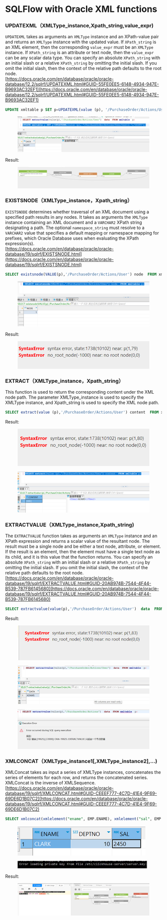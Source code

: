 # SQLFlow with Oracle XML functions

### UPDATEXML（XMLType\_instance,Xpath\_string,value\_expr)

`UPDATEXML` takes as arguments an `XMLType` instance and an XPath-value pair and returns an `XMLType` instance with the updated value. If `XPath_string` is an XML element, then the corresponding `value_expr` must be an `XMLType` instance. If `XPath_string` is an attribute or text node, then the `value_expr` can be any scalar data type. You can specify an absolute `XPath_string` with an initial slash or a relative `XPath_string` by omitting the initial slash. If you omit the initial slash, then the context of the relative path defaults to the root node.\
[https://docs.oracle.com/en/database/oracle/oracle-database/12.2/sqlrf/UPDATEXML.html#GUID-55FE0EE5-6148-4934-947E-B9693AC32EF1](https://docs.oracle.com/en/database/oracle/oracle-database/12.2/sqlrf/UPDATEXML.html#GUID-55FE0EE5-6148-4934-947E-B9693AC32EF1)

```sql
UPDATE xmltable p SET p=UPDATEXML(value (p), '/PurchaseOrder/Actions/User/text() ','SCOTT');
```

<figure><img src="../.gitbook/assets/image (17).png" alt=""><figcaption></figcaption></figure>

Result:

<figure><img src="../.gitbook/assets/image (18).png" alt=""><figcaption></figcaption></figure>

### EXISTSNODE（XMLType\_instance，Xpath\_string）

`EXISTSNODE` determines whether traversal of an XML document using a specified path results in any nodes. It takes as arguments the `XMLType` instance containing an XML document and a `VARCHAR2` XPath string designating a path. The optional `namespace_string` must resolve to a `VARCHAR2` value that specifies a default mapping or namespace mapping for prefixes, which Oracle Database uses when evaluating the XPath expression(s).\
[https://docs.oracle.com/en/database/oracle/oracle-database/19/sqlrf/EXISTSNODE.html](https://docs.oracle.com/en/database/oracle/oracle-database/19/sqlrf/EXISTSNODE.html)

```sql
SELECT existsnode(VALUE(p),'/PurchaseOrder/Actions/User') node  FROM xmltable p;
```

<figure><img src="../.gitbook/assets/image (19).png" alt=""><figcaption></figcaption></figure>

Result:

<figure><img src="../.gitbook/assets/image (20).png" alt=""><figcaption></figcaption></figure>

### EXTRACT（XMLType\_instance，Xpath\_string）

This function is used to return the corresponding content under the XML node path. The parameter XMLType\_instance is used to specify the XMLType instance, and Xpath\_string is used to specify the XML node path.

```sql
SELECT extract(value (p),'/PurchaseOrder/Actions/User') content  FROM xmltable p;
```

Result:

<figure><img src="../.gitbook/assets/image (21).png" alt=""><figcaption></figcaption></figure>

<figure><img src="../.gitbook/assets/image (22).png" alt=""><figcaption></figcaption></figure>

### EXTRACTVALUE（XMLType\_instance,Xpath\_string)

The `EXTRACTVALUE` function takes as arguments an `XMLType` instance and an XPath expression and returns a scalar value of the resultant node. The result must be a single node and be either a text node, attribute, or element. If the result is an element, then the element must have a single text node as its child, and it is this value that the function returns. You can specify an absolute `XPath_string` with an initial slash or a relative `XPath_string` by omitting the initial slash. If you omit the initial slash, the context of the relative path defaults to the root node.\
[https://docs.oracle.com/en/database/oracle/oracle-database/19/sqlrf/EXTRACTVALUE.html#GUID-20AB974B-7544-4F44-B539-787FB6145680](https://docs.oracle.com/en/database/oracle/oracle-database/19/sqlrf/EXTRACTVALUE.html#GUID-20AB974B-7544-4F44-B539-787FB6145680)

```sql
SELECT extractvalue(value(p),'/PurchaseOrder/Actions/User')  data  FROM xmltable  p;
```

Result:

<figure><img src="../.gitbook/assets/image (23).png" alt=""><figcaption></figcaption></figure>

<figure><img src="../.gitbook/assets/image (24).png" alt=""><figcaption></figcaption></figure>

<figure><img src="../.gitbook/assets/image (25).png" alt=""><figcaption></figcaption></figure>

### XMLCONCAT（XMLType\_instance1\[,XMLType\_instance2],...)

XMLConcat takes as input a series of XMLType instances, concatenates the series of elements for each row, and returns the concatenated series. XMLConcat is the inverse of XMLSequence.\
[https://docs.oracle.com/en/database/oracle/oracle-database/19/sqlrf/XMLCONCAT.html#GUID-CEEEF777-4C7D-41E4-9F69-69DE6D1B07C2](https://docs.oracle.com/en/database/oracle/oracle-database/19/sqlrf/XMLCONCAT.html#GUID-CEEEF777-4C7D-41E4-9F69-69DE6D1B07C2)

```sql
SELECT xmlconcat(xmlelement("ename", EMP.ENAME), xmlelement("sal", EMP.SAL)) xml FROM EMP WHERE EMP.DEPTNO =10;
```

<figure><img src="../.gitbook/assets/image (29).png" alt=""><figcaption></figcaption></figure>

<figure><img src="../.gitbook/assets/image.png" alt=""><figcaption></figcaption></figure>

Result:

<figure><img src="../.gitbook/assets/image (1).png" alt=""><figcaption></figcaption></figure>
